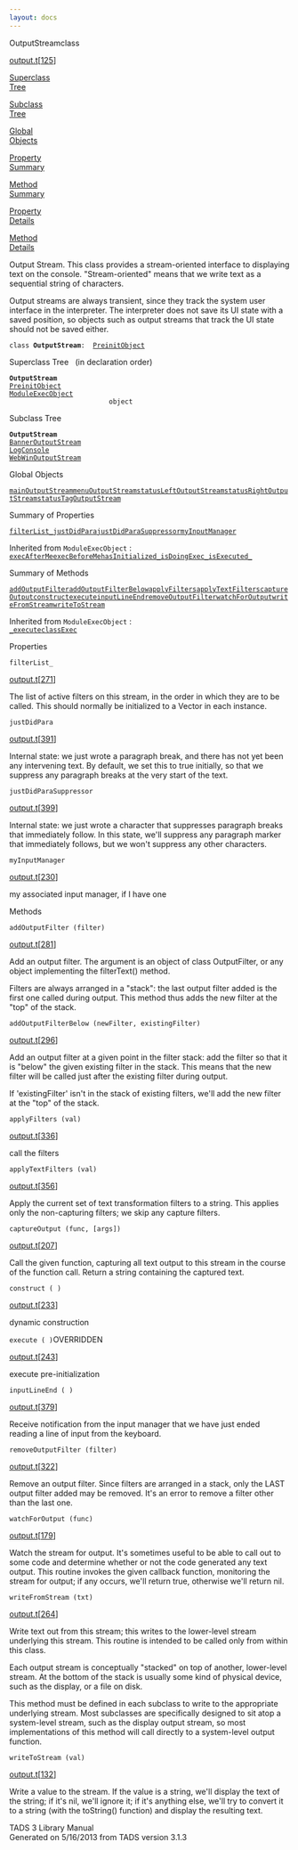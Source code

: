 ```yaml
---
layout: docs
---
```

<span class="title">OutputStream</span><span class="type">class</span>

[output.t](../file/output.t.html)\[[125](../source/output.t.html#125)\]

[Superclass  
Tree](#_SuperClassTree_)

[Subclass  
Tree](#_SubClassTree_)

[Global  
Objects](#_ObjectSummary_)

[Property  
Summary](#_PropSummary_)

[Method  
Summary](#_MethodSummary_)

[Property  
Details](#_Properties_)

[Method  
Details](#_Methods_)



Output Stream. This class provides a stream-oriented interface to
displaying text on the console. "Stream-oriented" means that we write
text as a sequential string of characters.

Output streams are always transient, since they track the system user
interface in the interpreter. The interpreter does not save its UI state
with a saved position, so objects such as output streams that track the
UI state should not be saved either.

`class `**`OutputStream`**` :   `[`PreinitObject`](../object/PreinitObject.html)



<span id="_SuperClassTree_"></span>



<span class="hdln">Superclass Tree</span>   (in declaration order)



**`OutputStream`**  
[`PreinitObject`](../object/PreinitObject.html)  
[`ModuleExecObject`](../object/ModuleExecObject.html)  
`                         object`  
<span id="_SubClassTree_"></span>



<span class="hdln">Subclass Tree</span>  



**`OutputStream`**  
[`BannerOutputStream`](../object/BannerOutputStream.html)  
[`LogConsole`](../object/LogConsole.html)  
[`WebWinOutputStream`](../object/WebWinOutputStream.html)  
<span id="_ObjectSummary_"></span>



<span class="hdln">Global Objects</span>  



[`mainOutputStream`](../object/mainOutputStream.html)[`menuOutputStream`](../object/menuOutputStream.html)[`statusLeftOutputStream`](../object/statusLeftOutputStream.html)[`statusRightOutputStream`](../object/statusRightOutputStream.html)[`statusTagOutputStream`](../object/statusTagOutputStream.html)
<span id="_PropSummary_"></span>



<span class="hdln">Summary of Properties</span>  



[`filterList_`](#filterList_)[`justDidPara`](#justDidPara)[`justDidParaSuppressor`](#justDidParaSuppressor)[`myInputManager`](#myInputManager)



Inherited from `ModuleExecObject` :  
[`execAfterMe`](../object/ModuleExecObject.html#execAfterMe)[`execBeforeMe`](../object/ModuleExecObject.html#execBeforeMe)[`hasInitialized_`](../object/ModuleExecObject.html#hasInitialized_)[`isDoingExec_`](../object/ModuleExecObject.html#isDoingExec_)[`isExecuted_`](../object/ModuleExecObject.html#isExecuted_)

<span id="_MethodSummary_"></span>



<span class="hdln">Summary of Methods</span>  



[`addOutputFilter`](#addOutputFilter)[`addOutputFilterBelow`](#addOutputFilterBelow)[`applyFilters`](#applyFilters)[`applyTextFilters`](#applyTextFilters)[`captureOutput`](#captureOutput)[`construct`](#construct)[`execute`](#execute)[`inputLineEnd`](#inputLineEnd)[`removeOutputFilter`](#removeOutputFilter)[`watchForOutput`](#watchForOutput)[`writeFromStream`](#writeFromStream)[`writeToStream`](#writeToStream)



Inherited from `ModuleExecObject` :  
[`_execute`](../object/ModuleExecObject.html#_execute)[`classExec`](../object/ModuleExecObject.html#classExec)

<span id="_Properties_"></span>



<span class="hdln">Properties</span>  



<span id="filterList_"></span>

`filterList_`

[output.t](../file/output.t.html)\[[271](../source/output.t.html#271)\]



The list of active filters on this stream, in the order in which they
are to be called. This should normally be initialized to a Vector in
each instance.



<span id="justDidPara"></span>

`justDidPara`

[output.t](../file/output.t.html)\[[391](../source/output.t.html#391)\]



Internal state: we just wrote a paragraph break, and there has not yet
been any intervening text. By default, we set this to true initially, so
that we suppress any paragraph breaks at the very start of the text.



<span id="justDidParaSuppressor"></span>

`justDidParaSuppressor`

[output.t](../file/output.t.html)\[[399](../source/output.t.html#399)\]



Internal state: we just wrote a character that suppresses paragraph
breaks that immediately follow. In this state, we'll suppress any
paragraph marker that immediately follows, but we won't suppress any
other characters.



<span id="myInputManager"></span>

`myInputManager`

[output.t](../file/output.t.html)\[[230](../source/output.t.html#230)\]



my associated input manager, if I have one



<span id="_Methods_"></span>



<span class="hdln">Methods</span>  



<span id="addOutputFilter"></span>

`addOutputFilter (filter)`

[output.t](../file/output.t.html)\[[281](../source/output.t.html#281)\]



Add an output filter. The argument is an object of class OutputFilter,
or any object implementing the filterText() method.

Filters are always arranged in a "stack": the last output filter added
is the first one called during output. This method thus adds the new
filter at the "top" of the stack.



<span id="addOutputFilterBelow"></span>

`addOutputFilterBelow (newFilter, existingFilter)`

[output.t](../file/output.t.html)\[[296](../source/output.t.html#296)\]



Add an output filter at a given point in the filter stack: add the
filter so that it is "below" the given existing filter in the stack.
This means that the new filter will be called just after the existing
filter during output.

If 'existingFilter' isn't in the stack of existing filters, we'll add
the new filter at the "top" of the stack.



<span id="applyFilters"></span>

`applyFilters (val)`

[output.t](../file/output.t.html)\[[336](../source/output.t.html#336)\]



call the filters



<span id="applyTextFilters"></span>

`applyTextFilters (val)`

[output.t](../file/output.t.html)\[[356](../source/output.t.html#356)\]



Apply the current set of text transformation filters to a string. This
applies only the non-capturing filters; we skip any capture filters.



<span id="captureOutput"></span>

`captureOutput (func, [args])`

[output.t](../file/output.t.html)\[[207](../source/output.t.html#207)\]



Call the given function, capturing all text output to this stream in the
course of the function call. Return a string containing the captured
text.



<span id="construct"></span>

`construct ( )`

[output.t](../file/output.t.html)\[[233](../source/output.t.html#233)\]



dynamic construction



<span id="execute"></span>

`execute ( )`<span class="rem">OVERRIDDEN</span>

[output.t](../file/output.t.html)\[[243](../source/output.t.html#243)\]



execute pre-initialization



<span id="inputLineEnd"></span>

`inputLineEnd ( )`

[output.t](../file/output.t.html)\[[379](../source/output.t.html#379)\]



Receive notification from the input manager that we have just ended
reading a line of input from the keyboard.



<span id="removeOutputFilter"></span>

`removeOutputFilter (filter)`

[output.t](../file/output.t.html)\[[322](../source/output.t.html#322)\]



Remove an output filter. Since filters are arranged in a stack, only the
LAST output filter added may be removed. It's an error to remove a
filter other than the last one.



<span id="watchForOutput"></span>

`watchForOutput (func)`

[output.t](../file/output.t.html)\[[179](../source/output.t.html#179)\]



Watch the stream for output. It's sometimes useful to be able to call
out to some code and determine whether or not the code generated any
text output. This routine invokes the given callback function,
monitoring the stream for output; if any occurs, we'll return true,
otherwise we'll return nil.



<span id="writeFromStream"></span>

`writeFromStream (txt)`

[output.t](../file/output.t.html)\[[264](../source/output.t.html#264)\]



Write text out from this stream; this writes to the lower-level stream
underlying this stream. This routine is intended to be called only from
within this class.

Each output stream is conceptually "stacked" on top of another,
lower-level stream. At the bottom of the stack is usually some kind of
physical device, such as the display, or a file on disk.

This method must be defined in each subclass to write to the appropriate
underlying stream. Most subclasses are specifically designed to sit atop
a system-level stream, such as the display output stream, so most
implementations of this method will call directly to a system-level
output function.



<span id="writeToStream"></span>

`writeToStream (val)`

[output.t](../file/output.t.html)\[[132](../source/output.t.html#132)\]



Write a value to the stream. If the value is a string, we'll display the
text of the string; if it's nil, we'll ignore it; if it's anything else,
we'll try to convert it to a string (with the toString() function) and
display the resulting text.





TADS 3 Library Manual  
Generated on 5/16/2013 from TADS version 3.1.3


